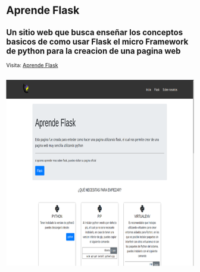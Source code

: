 # Aprende Flask
<h2>Un sitio web que busca enseñar los conceptos basicos de como usar Flask el micro Framework de python para la creacion de una pagina web</h2>
<p>Visita: <a href="https://aprende-flask.netlify.app/">Aprende Flask</a></p>

<br>
<img height="500" src="https://github.com/Luis-Blash/aprende-flask/blob/master/src/githubRead/aprende-flask.png" alr"Inicio">
</br>
